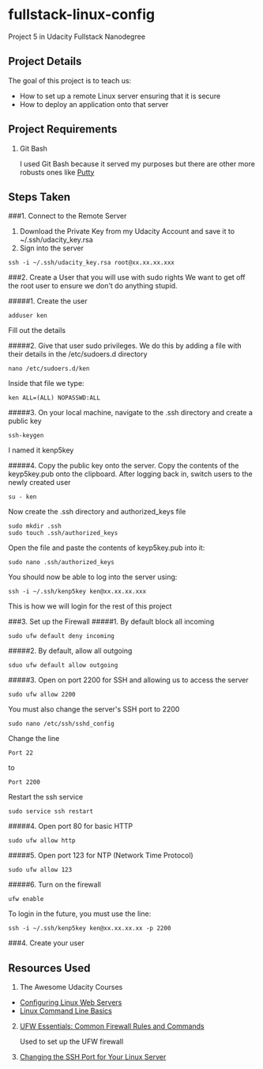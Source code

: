 # fullstack-linux-config
Project 5 in Udacity Fullstack Nanodegree

## Project Details
The goal of this project is to teach us:
* How to set up a remote Linux server ensuring that it is secure
* How to deploy an application onto that server

## Project Requirements
1. Git Bash

   I used Git Bash because it served my purposes but there are other more robusts ones like [Putty](http://www.putty.org/)

## Steps Taken

###1. Connect to the Remote Server
1. Download the Private Key from my Udacity Account and save it to ~/.ssh/udacity_key.rsa
2. Sign into the server
```
ssh -i ~/.ssh/udacity_key.rsa root@xx.xx.xx.xxx
```

###2. Create a User that you will use with sudo rights
   We want to get off the root user to ensure we don't do anything stupid.
   
#####1. Create the user
```
adduser ken
```
Fill out the details

#####2. Give that user sudo privileges. We do this by adding a file with their details in the /etc/sudoers.d directory
```
nano /etc/sudoers.d/ken
```
   Inside that file we type:
```
ken ALL=(ALL) NOPASSWD:ALL
```

#####3. On your local machine, navigate to the .ssh directory and create a public key
```
ssh-keygen
```
I named it kenp5key

#####4. Copy the public key onto the server.
Copy the contents of the keyp5key.pub onto the clipboard. After logging back in, switch users to the newly created user
```
su - ken
```
Now create the .ssh directory and authorized_keys file
```
sudo mkdir .ssh
sudo touch .ssh/authorized_keys
```
Open the file and paste the contents of keyp5key.pub into it:
```
sudo nano .ssh/authorized_keys
```
You should now be able to log into the server using:
```
ssh -i ~/.ssh/kenp5key ken@xx.xx.xx.xxx
```
This is how we will login for the rest of this project

###3. Set up the Firewall
#####1. By default block all incoming
```
sudo ufw default deny incoming
```
#####2. By default, allow all outgoing
```
sduo ufw default allow outgoing
```
#####3. Open on port 2200 for SSH and allowing us to access the server
```
sudo ufw allow 2200
```
You must also change the server's SSH port to 2200
```
sudo nano /etc/ssh/sshd_config
```
Change the line 
```
Port 22
```
to 
```
Port 2200
```
Restart the ssh service
```
sudo service ssh restart
```
#####4. Open port 80 for basic HTTP
```
sudo ufw allow http
```
#####5. Open port 123 for NTP (Network Time Protocol)
```
sudo ufw allow 123
```
#####6. Turn on the firewall
```
ufw enable
```
To login in the future, you must use the line:
```
ssh -i ~/.ssh/kenp5key ken@xx.xx.xx.xx -p 2200
```

###4. Create your user

## Resources Used
1. The Awesome Udacity Courses
  * [Configuring Linux Web Servers](https://www.udacity.com/course/configuring-linux-web-servers--ud299)
  * [Linux Command Line Basics](https://www.udacity.com/course/linux-command-line-basics--ud595)
2. [UFW Essentials: Common Firewall Rules and Commands](https://www.digitalocean.com/community/tutorials/ufw-essentials-common-firewall-rules-and-commands)

   Used to set up the UFW firewall 
3. [Changing the SSH Port for Your Linux Server](https://www.godaddy.com/help/changing-the-ssh-port-for-your-linux-server-7306)

